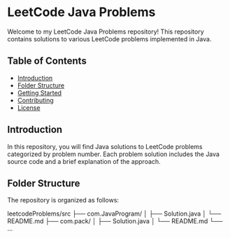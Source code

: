 # LeetCode Java Problems

Welcome to my LeetCode Java Problems repository! This repository contains solutions to various LeetCode problems implemented in Java.

## Table of Contents

- [Introduction](#introduction)
- [Folder Structure](#folder-structure)
- [Getting Started](#getting-started)
- [Contributing](#contributing)
- [License](#license)

## Introduction

In this repository, you will find Java solutions to LeetCode problems categorized by problem number. Each problem solution includes the Java source code and a brief explanation of the approach.

## Folder Structure

The repository is organized as follows:

leetcodeProblems/src
├── com.JavaProgram/
│ ├── Solution.java
│ └── README.md
├── com.pack/
│ ├── Solution.java
│ └── README.md
└── ...
